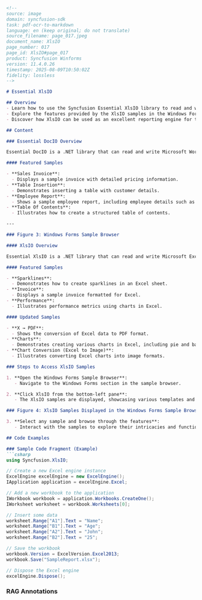 ```markdown
<!--
source: image
domain: syncfusion-sdk
task: pdf-ocr-to-markdown
language: en (keep original; do not translate)
source_filename: page_017.jpeg
document_name: XlsIO
page_number: 017
page_id: XlsIO#page_017
product: Syncfusion Winforms
version: 11.4.0.26
timestamp: 2025-08-09T10:50:02Z
fidelity: lossless
-->

# Essential XlsIO

## Overview
- Learn how to use the Syncfusion Essential XlsIO library to read and write Microsoft Excel files.
- Explore the features provided by the XlsIO samples in the Windows Forms Sample Browser.
- Discover how XlsIO can be used as an excellent reporting engine for tabular data.

## Content

### Essential DocIO Overview

Essential DocIO is a .NET library that can read and write Microsoft Word files. It features a full-fledged object model similar to the Microsoft Office COM libraries. It does not use COM interop and is built from scratch in C#. It can even be used on systems that do not have Microsoft Word installed.

#### Featured Samples

- **Sales Invoice**: 
  - Displays a sample invoice with detailed pricing information.
- **Table Insertion**: 
  - Demonstrates inserting a table with customer details.
- **Employee Report**: 
  - Shows a sample employee report, including employee details such as name and contact information.
- **Table Of Contents**: 
  - Illustrates how to create a structured table of contents.

---

### Figure 3: Windows Forms Sample Browser

#### XlsIO Overview

Essential XlsIO is a .NET library that can read and write Microsoft Excel files. It features a full-fledged object model similar to the Microsoft Office COM libraries. It does not use COM interop and is built from scratch in C#. It can be used on systems that do not have Microsoft Excel installed, making it an excellent reporting engine for tabular data.

#### Featured Samples

- **Sparklines**: 
  - Demonstrates how to create sparklines in an Excel sheet.
- **Invoice**: 
  - Displays a sample invoice formatted for Excel.
- **Performance**: 
  - Illustrates performance metrics using charts in Excel.

#### Updated Samples

- **X → PDF**: 
  - Shows the conversion of Excel data to PDF format.
- **Charts**: 
  - Demonstrates creating various charts in Excel, including pie and bar charts.
- **Chart Conversion (Excel to Image)**: 
  - Illustrates converting Excel charts into image formats.

### Steps to Access XlsIO Samples

1. **Open the Windows Forms Sample Browser**:
   - Navigate to the Windows Forms section in the sample browser.

2. **Click XlsIO from the bottom-left pane**:
   - The XlsIO samples are displayed, showcasing various templates and functionalities.

### Figure 4: XlsIO Samples Displayed in the Windows Forms Sample Browser

3. **Select any sample and browse through the features**:
   - Interact with the samples to explore their intricacies and functionalities.

## Code Examples

### Sample Code Fragment (Example)
```csharp
using Syncfusion.XlsIO;

// Create a new Excel engine instance
ExcelEngine excelEngine = new ExcelEngine();
IApplication application = excelEngine.Excel;

// Add a new workbook to the application
IWorkbook workbook = application.Workbooks.CreateOne();
IWorksheet worksheet = workbook.Worksheets[0];

// Insert some data
worksheet.Range["A1"].Text = "Name";
worksheet.Range["B1"].Text = "Age";
worksheet.Range["A2"].Text = "John";
worksheet.Range["B2"].Text = "25";

// Save the workbook
workbook.Version = ExcelVersion.Excel2013;
workbook.Save("SampleReport.xlsx");

// Dispose the Excel engine
excelEngine.Dispose();
```

### RAG Annotations
<!-- tags: [Essential XlsIO, Syncfusion Winforms, .NET Library, Excel Reporting Engine, Sample Browser] keywords: [XlsIO, Word, Excel, COM Interop, Object Model, Reporting Engine, Tabular Data, Sample Browser] -->
```